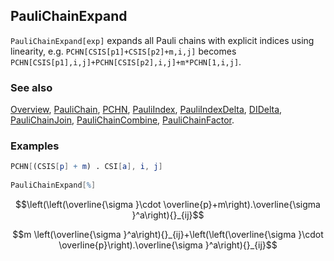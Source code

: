 ## PauliChainExpand

`PauliChainExpand[exp]` expands all Pauli chains with explicit indices using linearity, e.g. `PCHN[CSIS[p1]+CSIS[p2]+m,i,j]` becomes `PCHN[CSIS[p1],i,j]+PCHN[CSIS[p2],i,j]+m*PCHN[1,i,j]`.

### See also

[Overview](Extra/FeynCalc.md), [PauliChain](PauliChain.md), [PCHN](PCHN.md), [PauliIndex](PauliIndex.md), [PauliIndexDelta](PauliIndexDelta.md), [DIDelta](DIDelta.md), [PauliChainJoin](PauliChainJoin.md), [PauliChainCombine](PauliChainCombine.md), [PauliChainFactor](PauliChainFactor.md).

### Examples

```mathematica
PCHN[(CSIS[p] + m) . CSI[a], i, j] 
 
PauliChainExpand[%]
```

$$\left(\left(\overline{\sigma }\cdot \overline{p}+m\right).\overline{\sigma }^a\right){}_{ij}$$

$$m \left(\overline{\sigma }^a\right){}_{ij}+\left(\left(\overline{\sigma }\cdot \overline{p}\right).\overline{\sigma }^a\right){}_{ij}$$